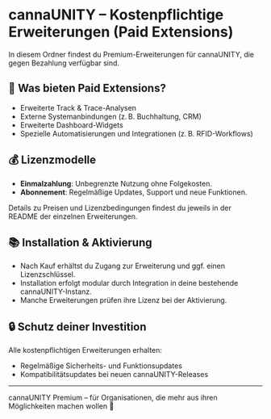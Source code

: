 # cannaUNITY – Kostenpflichtige Erweiterungen (Paid Extensions)

In diesem Ordner findest du Premium-Erweiterungen für cannaUNITY, die gegen Bezahlung verfügbar sind.

## 💎 Was bieten Paid Extensions?

- Erweiterte Track & Trace-Analysen
- Externe Systemanbindungen (z. B. Buchhaltung, CRM)
- Erweiterte Dashboard-Widgets
- Spezielle Automatisierungen und Integrationen (z. B. RFID-Workflows)

## 💰 Lizenzmodelle

- **Einmalzahlung**: Unbegrenzte Nutzung ohne Folgekosten.
- **Abonnement**: Regelmäßige Updates, Support und neue Funktionen.

Details zu Preisen und Lizenzbedingungen findest du jeweils in der README der einzelnen Erweiterungen.

## 📚 Installation & Aktivierung

- Nach Kauf erhältst du Zugang zur Erweiterung und ggf. einen Lizenzschlüssel.
- Installation erfolgt modular durch Integration in deine bestehende cannaUNITY-Instanz.
- Manche Erweiterungen prüfen ihre Lizenz bei der Aktivierung.

## 🔒 Schutz deiner Investition

Alle kostenpflichtigen Erweiterungen erhalten:
- Regelmäßige Sicherheits- und Funktionsupdates
- Kompatibilitätsupdates bei neuen cannaUNITY-Releases

---

cannaUNITY Premium – für Organisationen, die mehr aus ihren Möglichkeiten machen wollen 🚀
